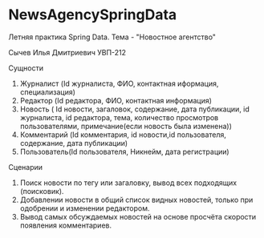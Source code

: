# NewsAgencySpringData
Летняя практика Spring Data. Тема - "Новостное агентство"

Сычев Илья Дмитриевич УВП-212

Сущности
1. Журналист (Id журналиста, ФИО, контактная иформация, 
специализация)
2. Редактор (Id редактора, ФИО, контактная информация)
3. Новость ( Id новости, загаловок, содержание, дата 
публикации, id журналиста, id редактора, тема, количество 
просмотров пользователями, примечание(если новость была изменена))
4. Комментарий (Id комментария, id новости,id пользователя, 
содержание, дата публикации)
5. Пользователь(Id пользователя, Никнейм, дата регистрации)
   
Сценарии
1) Поиск новости по тегу или загаловку, вывод всех подходящих
(поисковик).
2) Добавлении новости в общий список видных новостей, только
при одобрении и изменении редактором.
3) Вывод самых обсуждаемых новостей на основе просчёта 
скорости появления комментариев.
